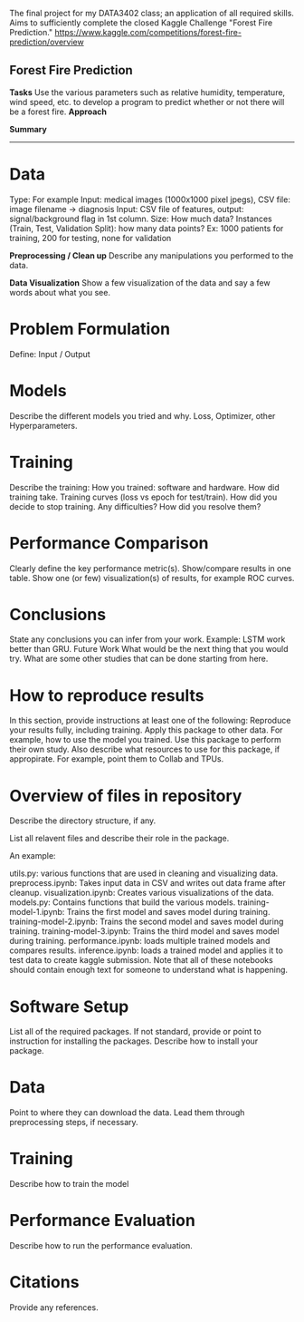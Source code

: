 The final project for my DATA3402 class; an application of all required skills. Aims to sufficiently complete the closed Kaggle Challenge "Forest Fire Prediction."
https://www.kaggle.com/competitions/forest-fire-prediction/overview
## Forest Fire Prediction
**Tasks**
Use the various parameters such as relative humidity, temperature, wind speed, etc. to develop a program to predict whether or not there will be a forest fire.
**Approach**

**Summary**
***************************************************
# Data
Type: For example
Input: medical images (1000x1000 pixel jpegs), CSV file: image filename -> diagnosis
Input: CSV file of features, output: signal/background flag in 1st column.
Size: How much data?
Instances (Train, Test, Validation Split): how many data points? Ex: 1000 patients for training, 200 for testing, none for validation

**Preprocessing / Clean up**
Describe any manipulations you performed to the data.

**Data Visualization**
Show a few visualization of the data and say a few words about what you see.

# Problem Formulation
Define:
Input / Output

# Models
Describe the different models you tried and why.
Loss, Optimizer, other Hyperparameters.

# Training
Describe the training:
How you trained: software and hardware.
How did training take.
Training curves (loss vs epoch for test/train).
How did you decide to stop training.
Any difficulties? How did you resolve them?

# Performance Comparison
Clearly define the key performance metric(s).
Show/compare results in one table.
Show one (or few) visualization(s) of results, for example ROC curves.

# Conclusions
State any conclusions you can infer from your work. Example: LSTM work better than GRU.
Future Work
What would be the next thing that you would try.
What are some other studies that can be done starting from here.

# How to reproduce results
In this section, provide instructions at least one of the following:
Reproduce your results fully, including training.
Apply this package to other data. For example, how to use the model you trained.
Use this package to perform their own study.
Also describe what resources to use for this package, if appropirate. For example, point them to Collab and TPUs.

# Overview of files in repository
Describe the directory structure, if any.

List all relavent files and describe their role in the package.

An example:

utils.py: various functions that are used in cleaning and visualizing data.
preprocess.ipynb: Takes input data in CSV and writes out data frame after cleanup.
visualization.ipynb: Creates various visualizations of the data.
models.py: Contains functions that build the various models.
training-model-1.ipynb: Trains the first model and saves model during training.
training-model-2.ipynb: Trains the second model and saves model during training.
training-model-3.ipynb: Trains the third model and saves model during training.
performance.ipynb: loads multiple trained models and compares results.
inference.ipynb: loads a trained model and applies it to test data to create kaggle submission.
Note that all of these notebooks should contain enough text for someone to understand what is happening.

# Software Setup
List all of the required packages.
If not standard, provide or point to instruction for installing the packages.
Describe how to install your package.
# Data
Point to where they can download the data.
Lead them through preprocessing steps, if necessary.
# Training
Describe how to train the model
# Performance Evaluation
Describe how to run the performance evaluation.
# Citations
Provide any references.


